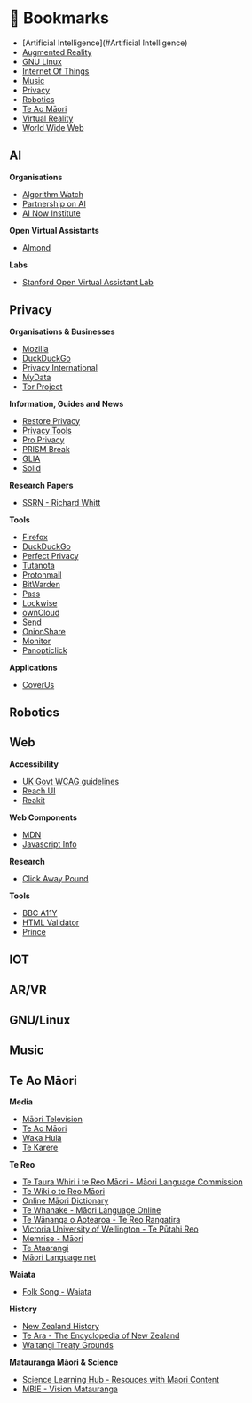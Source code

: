# :bookmark: Bookmarks

- [Artificial Intelligence](#Artificial Intelligence)
- [Augmented Reality](#ar)
- [GNU Linux](#gnulinux)
- [Internet Of Things](#IOT)
- [Music](#music)
- [Privacy](#privacy)
- [Robotics](#robotics)
- [Te Ao Māori](#te-ao-maori)
- [Virtual Reality](#vr)
- [World Wide Web](#wordlwideweb)

## AI

**Organisations**
- [Algorithm Watch](https://algorithmwatch.org/en/)
- [Partnership on AI](https://www.partnershiponai.org/)
- [AI Now Institute](https://ainowinstitute.org/)

**Open Virtual Assistants**
- [Almond](https://almond.stanford.edu/)

**Labs**
- [Stanford Open Virtual Assistant Lab](https://oval.cs.stanford.edu/)

## Privacy

**Organisations & Businesses**
- [Mozilla](https://www.mozilla.org/en-US/)
- [DuckDuckGo](https://duckduckgo.com/about)
- [Privacy International](https://privacyinternational.org/)
- [MyData](https://mydata.org/)
- [Tor Project](https://www.torproject.org/)

**Information, Guides and News**
- [Restore Privacy](https://restoreprivacy.com/)
- [Privacy Tools](https://www.privacytools.io/)
- [Pro Privacy](https://proprivacy.com/)
- [PRISM Break](https://prism-break.org/en/)
- [GLIA](https://glia.net/)
- [Solid](https://solid.mit.edu/#home)

**Research Papers**
- [SSRN - Richard Whitt](https://papers.ssrn.com/sol3/cf_dev/AbsByAuth.cfm?per_id=861966)

**Tools**
- [Firefox](https://www.mozilla.org/en-US/firefox/new/)
- [DuckDuckGo](https://duckduckgo.com/app/)
- [Perfect Privacy](https://www.perfect-privacy.com/en/)
- [Tutanota](https://tutanota.com/)
- [Protonmail](https://protonmail.com/)
- [BitWarden](https://bitwarden.com/)
- [Pass](https://www.passwordstore.org/)
- [Lockwise](https://www.mozilla.org/en-US/firefox/lockwise/)
- [ownCloud](https://owncloud.org/)
- [Send](https://send.firefox.com/)
- [OnionShare](https://onionshare.org/)
- [Monitor](https://monitor.firefox.com/)
- [Panopticlick](https://panopticlick.eff.org/)

**Applications**
- [CoverUs](https://coverus.health/)

## Robotics

## Web

**Accessibility**
- [UK Govt WCAG guidelines](https://www.gov.uk/service-manual/helping-people-to-use-your-service/understanding-wcag)
- [Reach UI](https://reacttraining.com/reach-ui/)
- [Reakit](https://reakit.io/)

**Web Components**
- [MDN](https://developer.mozilla.org/en-US/docs/Web/Web_Components)
- [Javascript Info](https://javascript.info/web-components)

**Research**
- [Click Away Pound](http://www.clickawaypound.com/)

**Tools**
- [BBC A11Y](https://github.com/bbc/bbc-a11y)
- [HTML Validator](https://validator.w3.org/)
- [Prince](https://www.princexml.com/)

## IOT

## AR/VR

## GNU/Linux

## Music

## Te Ao Māori

**Media**
- [Māori Television](https://www.maoritelevision.com/)
- [Te Ao Māori](https://www.teaomaori.news/)
- [Waka Huia](https://www.tvnz.co.nz/shows/waka-huia)
- [Te Karere](https://www.tvnz.co.nz/shows/te-karere)

**Te Reo**
- [Te Taura Whiri i te Reo Māori - Māori Language Commission](https://tetaurawhiri.govt.nz/)
- [Te Wiki o te Reo Māori](https://www.tewikiotereomaori.co.nz/)
- [Online Māori Dictionary](https://maoridictionary.co.nz/)
- [Te Whanake - Māori Language Online](http://www.tewhanake.maori.nz/)
- [Te Wānanga o Aotearoa - Te Reo Rangatira](https://www.twoa.ac.nz/Nga-Akoranga-Our-Programmes/Te-Reo-Maori-Maori-Language)
- [Victoria University of Wellington - Te Pūtahi Reo](https://www.wgtn.ac.nz/llc/resources/practise-online/maori)
- [Memrise - Māori](https://www.memrise.com/courses/english/maori/)
- [Te Ataarangi](http://teataarangi.org.nz/)
- [Māori Language.net](http://www.maorilanguage.net/)

**Waiata**
- [Folk Song - Waiata](http://folksong.org.nz/waiata.html)

**History**
- [New Zealand History](https://nzhistory.govt.nz/)
- [Te Ara - The Encyclopedia of New Zealand](https://teara.govt.nz/en)
- [Waitangi Treaty Grounds](https://www.waitangi.org.nz/)

**Matauranga Māori & Science**
- [Science Learning Hub - Resouces with Maori Content](https://www.sciencelearn.org.nz/resources/2268-resources-with-maori-content)
- [MBIE - Vision Matauranga](https://www.mbie.govt.nz/science-and-technology/science-and-innovation/agencies-policies-and-budget-initiatives/vision-matauranga-policy/)

